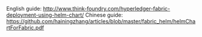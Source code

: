 English guide: http://www.think-foundry.com/hyperledger-fabric-deployment-using-helm-chart/
Chinese guide: https://github.com/hainingzhang/articles/blob/master/fabric_helm/helmChartForFabric.pdf
